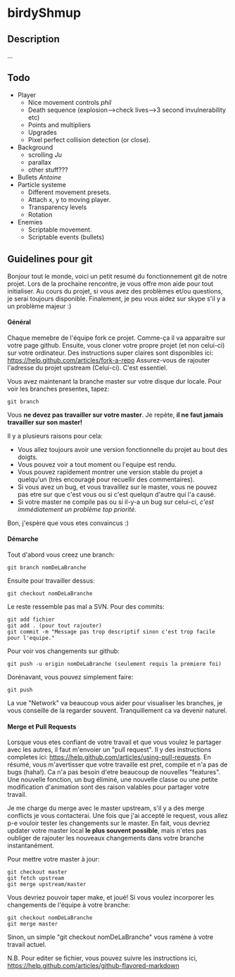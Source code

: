 birdyShmup
==========
## Description
...

## Todo
- Player
    - Nice movement controls *phil*
    - Death sequence (explosion-->check lives-->3 second invulnerability etc)
    - Points and multipliers
    - Upgrades
    - Pixel perfect collision detection (or close).
- Background
    - scrolling *Ju*
    - parallax
    - other stuff???
- Bullets *Antoine*
- Particle systeme
    - Different movement presets.
    - Attach x, y to moving player.
    - Transparency levels
    - Rotation
- Enemies
    - Scriptable movement.
    - Scriptable events (bullets)


## Guidelines pour git

Bonjour tout le monde, voici un petit resumé du fonctionnement git de notre projet. Lors de la prochaine rencontre, je vous offre mon aide pour tout initialiser. Au cours du projet, si vous avez des problèmes et/ou questions, je serai toujours disponible. Finalement, je peu vous aidez sur skype s'il y a un problème majeur :)

#### Général
Chaque memebre de l'équipe fork ce projet. Comme-ça il va apparaitre sur votre page github.
Ensuite, vous cloner votre propre projet (et non celui-ci) sur votre ordinateur. Des instructions super claires sont disponibles ici: https://help.github.com/articles/fork-a-repo
Assurez-vous de rajouter l'adresse du projet upstream (Celui-ci). C'est essentiel.

Vous avez maintenant la branche master sur votre disque dur locale. Pour voir les branches presentes, tapez:

    git branch

Vous **ne devez pas travailler sur votre master**. 
Je repète, **il ne faut jamais travailler sur son master!**

Il y a plusieurs raisons pour cela:
- Vous allez toujours avoir une version fonctionnelle du projet au bout des doigts.
- Vous pouvez voir a tout moment ou l'equipe est rendu.
- Vous pouvez rapidement montrer une version stable du projet a quelqu'un (très encouragé pour recuellir des commentaires).
- Si vous avez un bug, et vous travaillez sur le master, vous ne pouvez pas etre sur que c'est vous ou si c'est quelqun d'autre qui l'a causé.
- Si votre master ne compile pas ou si il-y-a un bug sur celui-ci, *c'est immédiatement un problème top priorité.*


Bon, j'espère que vous etes convaincus :)

#### Démarche

Tout d'abord vous creez une branch:

    git branch nomDeLaBranche
    
Ensuite pour travailler dessus:

    git checkout nomDeLaBranche
    
Le reste ressemble pas mal a SVN. Pour des commits:

    git add fichier
    git add . (pour tout rajouter)
    git commit -m "Message pas trop descriptif sinon c'est trop facile pour l'equipe."
    
Pour voir vos changements sur github:

    git push -u origin nomDeLaBranche (seulement requis la premiere foi)
    
Dorénavant, vous pouvez simplement faire:
    
    git push
    
La vue "Network" va beaucoup vous aider pour visualiser les branches, je vous conseille de la regarder souvent. Tranquillement ca va devenir naturel.

#### Merge et Pull Requests

Lorsque vous etes confiant de votre travail et que vous voulez le partager avec les autres, il faut m'envoier un "pull request". Il y des instructions completes ici: https://help.github.com/articles/using-pull-requests. En résumé, vous m'avertisser que votre travaille est pret, compile et n'a pas de bugs (haha!). Ca n'a pas besoin d'etre beaucoup de nouvelles "features". Une nouvelle fonction, un bug éliminé, une nouvelle classe ou une petite modification d'animation sont des raison valables pour partager votre travail.

Je me charge du merge avec le master upstream, s'il y a des merge conflicts je vous contacterai. Une fois que j'ai accepté le request, vous allez p-e vouloir tester les changements sur le master. En fait, vous devriez updater votre master local **le plus souvent possible**, mais n'etes pas oubliger de rajouter les nouveaux changements dans votre branche instantanément.

Pour mettre votre master à jour:

    git checkout master
    git fetch upstream
    git merge upstream/master
    
Vous devriez pouvoir taper make, et joué! Si vous voulez incorporer les changements de l'équipe à votre branche:

    git checkout nomDeLaBranche
    git merge master
    
Sinon, un simple "git checkout nomDeLaBranche" vous ramène à votre travail actuel.




N.B.
Pour editer se fichier, vous pouvez suivre les instructions ici,
https://help.github.com/articles/github-flavored-markdown
